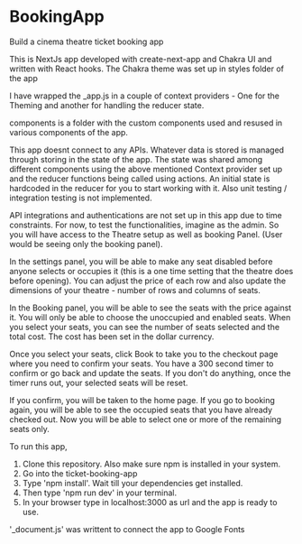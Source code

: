 # BookingApp
Build a cinema theatre ticket booking app

This is NextJs app developed with create-next-app and Chakra UI and written with React hooks.
The Chakra theme was set up in styles folder of the app

I have wrapped the _app.js in a couple of context providers - One for the Theming and another for handling the reducer state.

components is a folder with the custom components used and resused in various components of the app.

This app doesnt connect to any APIs. Whatever data is stored is managed through storing in the state of the app. The state was shared among different components using the above mentioned Context provider set up and the reducer functions being called using actions. An initial state is hardcoded in the reducer for you to start working with it. Also unit testing / integration testing is not implemented.

API integrations and authentications are not set up in this app due to time constraints. For now, to test the functionalities, imagine as the admin. So you will have access to the Theatre setup as well as booking Panel. (User would be seeing only the booking panel).

In the settings panel, you will be able to make any seat disabled before anyone selects or occupies it (this is a one time setting that the theatre does before opening). You can adjust the price of each row and also update the dimensions of your theatre - number of rows and columns of seats.

In the Booking panel, you will be able to see the seats with the price against it. You will only be able to choose the unoccupied and enabled seats. When you select your seats, you can see the number of seats selected and the total cost. The cost has been set in the dollar currency.

Once you select your seats, click Book to take you to the checkout page where you need to confirm your seats. You have a 300 second timer to confirm or go back and update the seats. If you don't do anything, once the timer runs out, your selected seats will be reset.

If you confirm, you will be taken to the home page. If you go to booking again, you will be able to see the occupied seats that you have already checked out. Now you will be able to select one or more of the remaining seats only.

To run this app,
1. Clone this repository. Also make sure npm is installed in your system.
2. Go into the ticket-booking-app
3. Type 'npm install'. Wait till your dependencies get installed.
4. Then type 'npm run dev' in your terminal.
5. In your browser type in localhost:3000 as url and the app is ready to use.

'_document.js' was writtent to connect the app to Google Fonts

